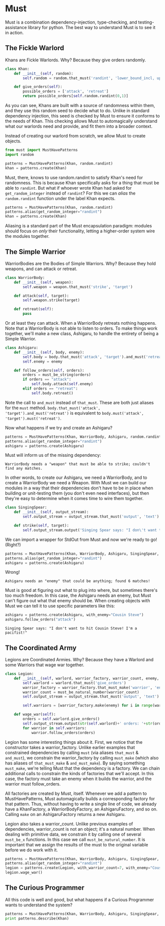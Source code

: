 # Must

Must is a combination dependency-injection, type-checking, and testing-assistance library for python. The best way to understand Must is to see it in action.

## The Fickle Warlord

Khans are Fickle Warlords. Why? Because they give orders randomly.

```python
class Khan:
    def __init__(self, random):
        self.random = random.that_must('randint', 'lower_bound_incl, upper_bound_incl')

    def give_orders(self):
        possible_orders = ['attack', 'retreat']
        return possible_orders[self.random.randint(0,1)]
```

As you can see, Khans are built with a source of randomness within them, and they use this random seed to decide what to do. Unlike in standard dependency injection, this seed is checked by Must to ensure it conforms to the needs of Khan. This checking allows Must to automagically understand what our warlords need and provide, and fit them into a broader context.

Instead of creating our warlord from scratch, we allow Must to create objects.

```python
from must import MustHavePatterns
import random

patterns = MustHavePatterns(Khan, random.randint)
khan = patterns.create(Khan)
```

Must, there, knows to use random.randint to satisfy Khan's need for randomness. This is because Khan specifically asks for a thing that must be able to `randint`. But what if whoever wrote Khan had asked for `get_random_integer` instead of `randint`? For this we can *alias* the `random.randint` function under the label Khan expects.

```python
patterns = MustHavePatterns(Khan, random.randint)
patterns.alias(get_random_integer="randint")
khan = patterns.create(Khan)
```

Aliasing is a standard part of the Must encapsulation paradigm: modules should focus on *only* their functionality, letting a higher-order system wire the modules together.

## The Simple Warrior

WarriorBodies are the Bodies of Simple Warriors. Why? Because they hold weapons, and can attack or retreat.

```python
class WarriorBody:
    def __init__(self, weapon):
        self.weapon = weapon.that_must('strike', 'target')

    def attack(self, target):
        self.weapon.strike(target)

    def retreat(self):
        pass
```

Or at least they can attack. When a WarriorBody retreats nothing happens. Note that a WarriorBody is not able to listen to orders. To make things work together, we'll make a new class, Ashigaru, to handle the entirety of being a Simple Warrior.

```python
class Ashigaru:
    def __init__(self, body, enemy):
        self.body = body.that_must('attack', 'target').and_must('retreat')
        self.enemy = enemy

    def follow_orders(self, orders):
        orders = must_be_string(orders)
        if orders == "attack":
            self.body.attack(self.enemy)
        elif orders == "retreat":
            self.body.retreat()
```

Note the call to `and_must` instead of `that_must`. These are both just aliases for the `must` method. `body.that_must('attack', 'target').and_must('retreat')` is equivalent to `body.must('attack', 'target').must('retreat')`.

Now what happens if we try and create an Ashigaru?

```python
patterns = MustHavePatterns(Khan, WarriorBody, Ashigaru, random.randint)
patterns.alias(get_random_integer="randint")
ashigaru = patterns.create(Ashigaru)
```

Must will inform us of the missing dependency:

`WarriorBody needs a "weapon" that must be able to strike; couldn't find any matches.`

In other words, to create our Ashigaru, we need a WarriorBody, and to create a WarriorBody we need a Weapon. With Must we can build our modules in a way that their dependencies don't have to be in place when building or unit-testing them (you don't even need interfaces), but then they're easy to determine when it comes time to wire them together.

```python
class SingingSpear:
    def __init__(self, output_stream):
        self.output_stream = output_stream.that_must('output', 'text')

    def strike(self, target):
        self.output_stream.output('Singing Spear says: "I don\'t want to hit %s! I\'m a pacifist!"' % str(target))
```

We can import a wrapper for StdOut from Must and now we're ready to go! (Right?)

```python
patterns = MustHavePatterns(Khan, WarriorBody, Ashigaru, SingingSpear, random.randint, must.MustOutputToStdOut)
patterns.alias(get_random_integer="randint")
ashigaru = patterns.create(Ashigaru)
```

Wrong!

`Ashigaru needs an "enemy" that could be anything; found 6 matches!`

Must is good at figuring out what to plug into where, but sometimes there's too much freedom. In this case, the Ashigaru needs an enemy, but Must can't figure out what that enemy should be. When creating objects with Must we can tell it to use specific parameters like this:

```python
ashigaru = patterns.create(Ashigaru, with_enemy="Cousin Steve")
ashigaru.follow_orders("attack")
```

`Singing Spear says: "I don't want to hit Cousin Steve! I'm a pacifist!"`

## The Coordinated Army

Legions are Coordinated Armies. Why? Because they have a Warlord and some Warriors that wage war together.

```python
class Legion:
    def __init__(self, warlord, warrior_factory, warrior_count, enemy, output_stream):
        self.warlord = warlord.that_must('give_orders')
        warrior_factory = warrior_factory.that_must_make('warrior', 'enemy').that_must('follow_orders', 'orders')
        warrior_count = must_be_natural_number(warrior_count)
        self.output_stream = output_stream.that_must('output', 'text')

        self.warriors = [warrior_factory.make(enemy) for i in range(warrior_count)]

    def wage_war(self):
        orders = self.warlord.give_orders()
        self.output_stream.output(str(self.warlord)+' orders: '+str(orders))
        for warrior in self.warriors:
            warrior.follow_orders(orders)
```

Legion has some interesting things about it. First, we notice that the constructor takes a warrior_factory. Unlike earlier examples that constrained dependencies by calling `must` (via aliases `that_must` & `and_must`), we constrain the warrior_factory by calling `must_make` (which also has aliases of `that_must_make` & `and_must_make`). By saying something `must_make`, we're telling Must that the dependency is a factory. We can chain additional calls to constrain the kinds of factories that we'll accept. In this case, the factory must take an enemy when it builds the warrior, and the warrior must follow_orders.

All factories are created by Must, itself. Whenever we add a pattern to MustHavePatterns, Must automagically builds a corresponding factory for that pattern. Thus, without having to write a single line of code, we already have a KhanFactory, a WarriorBodyFactory, an AshigaruFactory, and so on. Calling `make` on an AshigaruFactory returns a new Ashigaru.

Legion also takes a warrior_count. Unlike previous examples of dependencies, warrior_count is not an object; it's a natural number. When dealing with primitive data, we constrain it by calling one of several `must_be_x` functions. In this case we call `must_be_natural_number`. It is important that we assign the results of the must to the original variable before we do work with it.

```python
patterns = MustHavePatterns(Khan, WarriorBody, Ashigaru, SingingSpear, Legion, random.randint, MustOutputToStdOut)
patterns.alias(get_random_integer="randint")
legion = patterns.create(Legion, with_warrior_count=7, with_enemy="Cousin Steve")
legion.wage_war()
```

## The Curious Programmer

All this code is well and good, but what happens if a Curious Programmer wants to understand the system?

```python
patterns = MustHavePatterns(Khan, WarriorBody, Ashigaru, SingingSpear, Legion, random.randint, MustOutputToStdOut)
print patterns.describe(Khan)
```
